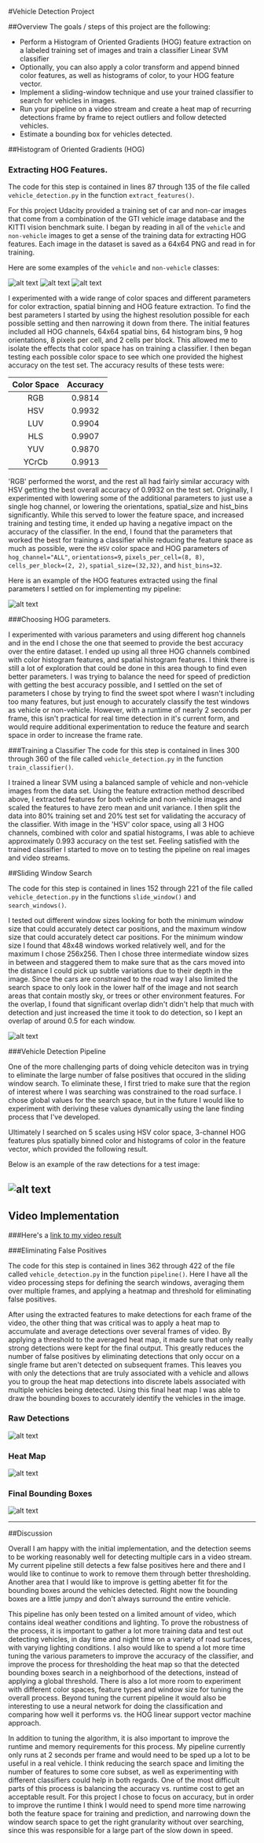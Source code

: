 #Vehicle Detection Project

##Overview
The goals / steps of this project are the following:

* Perform a Histogram of Oriented Gradients (HOG) feature extraction on a labeled training set of images and train a classifier Linear SVM classifier
* Optionally, you can also apply a color transform and append binned color features, as well as histograms of color, to your HOG feature vector. 
* Implement a sliding-window technique and use your trained classifier to search for vehicles in images.
* Run your pipeline on a video stream and create a heat map of recurring detections frame by frame to reject outliers and follow detected vehicles.
* Estimate a bounding box for vehicles detected.

[//]: # (Image References)
[image1]: ./output_images/car_noncar1.png
[image2]: ./output_images/car_noncar2.png
[image3]: ./output_images/car_noncar3.png
[image4]: ./output_images/hog_features.png
[image5]: ./output_images/search_windows.png
[image6]: ./output_images/detections.png
[image7]: ./output_images/heatmap.png
[image8]: ./output_images/final.png
[video1]: ./video/final.mp4

##Histogram of Oriented Gradients (HOG)

### Extracting HOG Features.

The code for this step is contained in lines 87 through 135 of the file called `vehicle_detection.py` in the function `extract_features()`.  

For this project Udacity provided a training set of car and non-car images that come from  a combination of the GTI vehicle image database and the KITTI vision benchmark suite. I began by reading in all of the `vehicle` and `non-vehicle` images to get a sense of the training data for extracting HOG features. Each image in the dataset is saved as a 64x64 PNG and read in for training. 

Here are some examples of the `vehicle` and `non-vehicle` classes:

![alt text][image1]
![alt text][image2]
![alt text][image3]

I experimented with a wide range of color spaces and different parameters for color extraction, spatial binning and HOG feature extraction. To find the best parameters I started by using the highest resolution possible for each possible setting and then narrowing it down from there. The initial features included all HOG channels, 64x64 spatial bins, 64 histogram bins, 9 hog orientations, 8 pixels per cell, and 2 cells per block. This allowed me to isolate the effects that color space has on training a classifier. I then began testing each possible color space to see which one provided the highest accuracy on the test set. The accuracy results of these tests were:

| Color Space   | Accuracy      | 
|:-------------:|:-------------:|
| RGB			| 0.9814		| 
| HSV           | 0.9932        | 
| LUV           | 0.9904        |
| HLS           | 0.9907        |
| YUV           | 0.9870        |
| YCrCb 	    | 0.9913		|

'RGB' performed the worst, and the rest all had fairly similar accuracy with HSV getting the best overall accuracy of 0.9932 on the test set. Originally, I experimented with lowering some of the additional parameters to just use a single hog channel, or lowering the orientations, spatial_size and hist_bins significantly. While this served to lower the feature space, and increased training and testing time, it ended up having a negative impact on the accuracy of the classifier. In the end, I found that the parameters that worked the best for training a classifier while reducing the feature space as much as possible, were the `HSV` color space and HOG parameters of `hog_channel="ALL"`, `orientations=9`, `pixels_per_cell=(8, 8)`, `cells_per_block=(2, 2)`, `spatial_size=(32,32)`, and `hist_bins=32`.


Here is an example of the HOG features extracted using the final parameters I settled on for implementing my pipeline:

![alt text][image4]

###Choosing HOG parameters.

I experimented with various parameters and using different hog channels and in the end I chose the one that seemed to provide the best accuracy over the entire dataset. I ended up using all three HOG channels combined with color histogram features, and spatial histogram features. I think there is still a lot of exploration that could be done in this area though to find even better parameters. I was trying to balance the need for speed of prediction with getting the best accuracy possible, and I settled on the set of parameters I chose by trying to find the sweet spot where I wasn't including too many features, but just enough to accurately classify the test windows as vehicle or non-vehicle. However, with a runtime of nearly 2 seconds per frame, this isn't practical for real time detection in it's current form, and would require additional experimentation to reduce the feature and search space in order to increase the frame rate.

###Training a Classifier
The code for this step is contained in lines 300 through 360 of the file called `vehicle_detection.py` in the function `train_classifier()`.

I trained a linear SVM using a balanced sample of vehicle and non-vehicle images from the data set. Using the feature extraction method described above, I extracted features for both vehicle and non-vehicle images and scaled the features to have zero mean and unit variance. I then split the data into 80% training set and 20% test set for validating the accuracy of the classifier. With image in the 'HSV' color space, using all 3 HOG channels, combined with color and spatial histograms, I was able to achieve approximately 0.993 accuracy on the test set. Feeling satisfied with the trained classifier I started to move on to testing the pipeline on real images and video streams.

##Sliding Window Search

The code for this step is contained in lines 152 through 221 of the file called `vehicle_detection.py` in the functions `slide_window()` and `search_windows()`.

I tested out different window sizes looking for both the minimum window size that could accurately detect car positions, and the maximum window size that could accurately detect car positions. For the minimum window size I found that 48x48 windows worked relatively well, and for the maximum I chose 256x256. Then I chose three intermediate window sizes in between and staggered them to make sure that as the cars moved into the distance I could pick up subtle variations due to their depth in the image. Since the cars are constrained to the road way I also limited the search space to only look in the lower half of the image and not search areas that contain mostly sky, or trees or other environment features. For the overlap, I found that significant overlap didn't didn't help that much with detection and just increased the time it took to do detection, so I kept an overlap of around 0.5 for each window.

![alt text][image5]

###Vehicle Detection Pipeline

One of the more challenging parts of doing vehicle deteciton was in trying to eliminate the large number of false positives that occured in the sliding window search. To eliminate these, I first tried to make sure that the region of interest where I was searching was constrained to the road surface. I chose global values for the search space, but in the future I would like to experiment with deriving these values dynamically using the lane finding process that I've developed. 

Ultimately I searched on 5 scales using HSV color space, 3-channel HOG features plus spatially binned color and histograms of color in the feature vector, which provided the following result.  

Below is an example of the raw detections for a test image:

![alt text][image6]
---

## Video Implementation

###Here's a [link to my video result](./video/final.mp4)


###Eliminating False Positives

The code for this step is contained in lines 362 through 422 of the file called `vehicle_detection.py` in the function `pipeline()`. Here I have all the video processing steps for defining the search windows, averaging them over multiple frames, and applying a heatmap and threshold for eliminating false positives.

After using the extracted features to make detections for each frame of the video, the other thing that was critical was to apply a heat map to accumulate and average detections over several frames of video. By applying a threshold to the averaged heat map, it made sure that only really strong detections were kept for the final output. This greatly reduces the number of false positives by eliminating detections that only occur on a single frame but aren't detected on subsequent frames. This leaves you with only the detections that are truly associated with a vehicle and allows you to group the heat map detections into discrete labels associated with multiple vehicles being detected. Using this final heat map I was able to draw the bounding boxes to accurately identify the vehicles in the image.

### Raw Detections
![alt text][image6]

### Heat Map
![alt text][image7]

### Final Bounding Boxes
![alt text][image8]

---

##Discussion

Overall I am happy with the initial implementation, and the detection seems to be working reasonably well for detecting multiple cars in a video stream. My current pipeline still detects a few false positives here and there and I would like to continue to work to remove them through better thresholding. Another area that I would like to improve is getting abetter fit for the bounding boxes around the vehicles detected. Right now the bounding boxes are a little jumpy and don't always surround the entire vehicle. 

This pipeline has only been tested on a limited amount of video, which contains ideal weather conditions and lighting. To prove the robustness of the process, it is important to gather a lot more training data and test out detecting vehicles, in day time and night time on a variety of road surfaces, with varying lighting conditions. I also would like to spend a lot more time tuning the various parameters to improve the accuracy of the classifier, and improve the process for thresholding the heat map so that the detected bounding boxes search in a neighborhood of the detections, instead of applying a global threshold. There is also a lot more room to experiment with different color spaces, feature types and window size for tuning the overall process. Beyond tuning the current pipeline it would also be interesting to use a neural network for doing the classification and comparing how well it performs vs. the HOG linear support vector machine approach.

In addition to tuning the algorithm, it is also important to improve the runtime and memory requirements for this process. My pipeline currently only runs at 2 seconds per frame and would need to be sped up a lot to be useful in a real vehicle. I think reducing the search space and limiting the number of features to some core subset, as well as experimenting with different classifiers could help in both regards. One of the most difficult parts of this process is balancing the accuracy vs. runtime cost to get an acceptable result. For this project I chose to focus on accuracy, but in order to improve the runtime I think I would need to spend more time narrowing both the feature space for training and prediction, and narrowing down the window search space to get the right granularity without over searching, since this was responsible for a large part of the slow down in speed.
